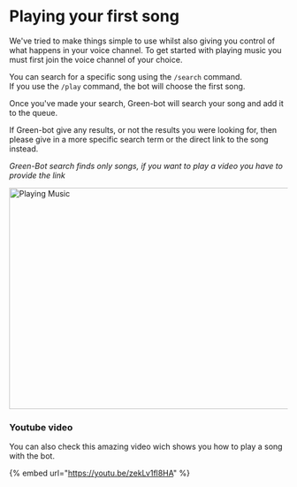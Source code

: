 # Playing your first song

We've tried to make things simple to use whilst also giving you control of what happens in your voice channel. To get started with playing music you must first join the voice channel of your choice.

You can search for a specific song using the `/search` command.\
If you use the `/play` command, the bot will choose the first song.

Once you've made your search, Green-bot will search your song and add it to the queue.

If Green-bot give any results, or not the results you were looking for, then please give in a more specific search term or the direct link to the song instead.

*Green-Bot search finds only songs, if you want to play a video you have to provide the link*

<img src="https://cdn.discordapp.com/attachments/863342883946627073/1010848984258052136/playsong.gif" alt="Playing Music" style="height: 400px; width:700px;"/>

### Youtube video

You can also check this amazing video wich shows you how to play a song with the bot.

{% embed url="https://youtu.be/zekLv1fl8HA" %}


